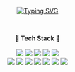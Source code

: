 
<!-- 
<p align="center">
  <img src="https://i.imgur.com/eF3VLNT.png"/><br/>
</p> -->
<br /><br />
<p align="center">
<a href="https://git.io/typing-svg"><img src="https://readme-typing-svg.demolab.com?font=Shrikhand&size=50&duration=3000&pause=1500&color=eeeeee&center=true&vCenter=true&width=500&height=70&lines=%22+Hi+there%2C+I'm+Jubee+%22" alt="Typing SVG" /></a>
</p><br />
<p align="center">
  <b>🌵 Tech Stack 🌵</b><br /><br />
  <img src="https://img.shields.io/badge/HTML-E34F26?style=flat-square&logo=HTML5&logoColor=white"/>
  <img src="https://img.shields.io/badge/CSS-1572B6?style=flat-square&logo=css3&logoColor=white"/>
  <img src="https://img.shields.io/badge/Javascript-ffa000?style=flat-square&logo=javascript&logoColor=white"/>
  <img src="https://img.shields.io/badge/Typescript-3178c6?style=flat-square&logo=Typescript&logoColor=white"/></a>
   <img src="https://img.shields.io/badge/styled components-ff7676?style=flat-square&logo=styled components&logoColor=white"/>
  <br />
  <img src="https://img.shields.io/badge/zustand-47303a?style=flat-square&logo=Zustand&logoColor=white"/>
  <img src="https://img.shields.io/badge/Recoil-347eff?style=flat-square&logo=Recoil&logoColor=white">
  <img src="https://img.shields.io/badge/React-61dafb?style=flat-square&logo=React&logoColor=white"/>
  <img src="https://img.shields.io/badge/React Router-CA4245?style=flat-square&logo=React Router&logoColor=white"/>
  <img src="https://img.shields.io/badge/Axios-5A29E4?style=flat-square&logo=axios&logoColor=white"/>
    <img src="https://img.shields.io/badge/ESlint-4B32C3?style=flat-square&logo=eslint&logoColor=white"/>
  <img src="https://img.shields.io/badge/Prettier-e13232?style=flat-square&logo=prettier&logoColor=white"/>
  <br /><br />
   
<!--   <b>⚡ Work Together</b><br /><br />
  <img src="https://img.shields.io/badge/Github-181717?style=flat-square&logo=github&logoColor=white"/>
  <img src="https://img.shields.io/badge/Figma-F24E1E?style=flat-square&logo=figma&logoColor=white"/>
  <img src="https://img.shields.io/badge/Notion-2e2e2e?style=flat-square&logo=notion&logoColor=ffffff"/>
  <img src="https://img.shields.io/badge/Discord-5865F2?style=flat-square&logo=discord&logoColor=white"/> -->
</p>
<br />
<br /><br />

